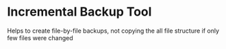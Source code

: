 # Incremental Backup Tool
Helps to create file-by-file backups, not copying the all file structure if only few files were changed